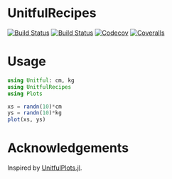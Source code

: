 # UnitfulRecipes

[![Build Status](https://travis-ci.com/jw3126/UnitfulRecipes.jl.svg?branch=master)](https://travis-ci.com/jw3126/UnitfulRecipes.jl)
[![Build Status](https://ci.appveyor.com/api/projects/status/github/jw3126/UnitfulRecipes.jl?svg=true)](https://ci.appveyor.com/project/jw3126/UnitfulRecipes-jl)
[![Codecov](https://codecov.io/gh/jw3126/UnitfulRecipes.jl/branch/master/graph/badge.svg)](https://codecov.io/gh/jw3126/UnitfulRecipes.jl)
[![Coveralls](https://coveralls.io/repos/github/jw3126/UnitfulRecipes.jl/badge.svg?branch=master)](https://coveralls.io/github/jw3126/UnitfulRecipes.jl?branch=master)

# Usage

```julia
using Unitful: cm, kg
using UnitfulRecipes
using Plots

xs = randn(10)*cm
ys = randn(10)*kg
plot(xs, ys)
```

# Acknowledgements

Inspired by [UnitfulPlots.jl](https://github.com/PainterQubits/UnitfulPlots.jl).
